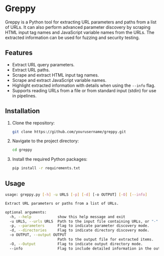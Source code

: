 # Greppy

Greppy is a Python tool for extracting URL parameters and paths from a list of URLs. It can also perform advanced parameter discovery by scraping HTML input tag names and JavaScript variable names from the URLs. The extracted information can be used for fuzzing and security testing.

## Features

- Extract URL query parameters.
- Extract URL paths.
- Scrape and extract HTML input tag names.
- Scrape and extract JavaScript variable names.
- Highlight extracted information with details when using the `--info` flag.
- Supports reading URLs from a file or from standard input (stdin) for use in pipelines.

## Installation

1. Clone the repository:
    ```sh
    git clone https://github.com/yourusername/greppy.git
    ```
2. Navigate to the project directory:
    ```sh
    cd greppy
    ```
3. Install the required Python packages:
    ```sh
    pip install -r requirements.txt
    ```

## Usage

```sh
usage: greppy.py [-h] -u URLS [-p] [-d] [-o OUTPUT] [-O] [--info]

Extract URL parameters or paths from a list of URLs.

optional arguments:
  -h, --help            show this help message and exit
  -u URLS, --urls URLS  Path to the input file containing URLs, or "-" to read from stdin.
  -p, --parameters      Flag to indicate parameter discovery mode.
  -d, --directories     Flag to indicate directory discovery mode.
  -o OUTPUT, --output OUTPUT
                        Path to the output file for extracted items.
  -O, --Output          Flag to indicate output directory mode.
  --info                Flag to include detailed information in the output.
